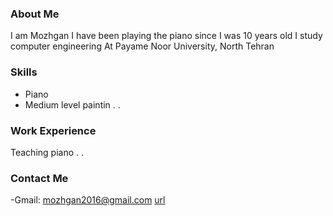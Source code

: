 
### About Me
I am Mozhgan I have been playing the piano since I was 10 years old I study computer engineering At Payame Noor University, North Tehran
### Skills
 + Piano
 + Medium level paintin
.
.
### Work Experience
Teaching piano
.
.
### Contact Me
-Gmail: mozhgan2016@gmail.com
<a href="https://quera.ir/profile/mozhgan2016">url</a>
